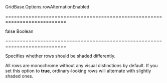 <!--id-->GridBase.Options.rowAlternationEnabled<!--/id-->
===========================================================================
<!--default-->false<!--/default-->
<!--type-->Boolean<!--/type-->
===========================================================================

<!--shortDescription-->
Specifies whether rows should be shaded differently.
<!--/shortDescription-->

<!--fullDescription-->
All rows are monochrome without any visual distinctions by default. If you set this option to **true**, ordinary-looking rows will alternate with slightly shaded ones.
<!--/fullDescription-->